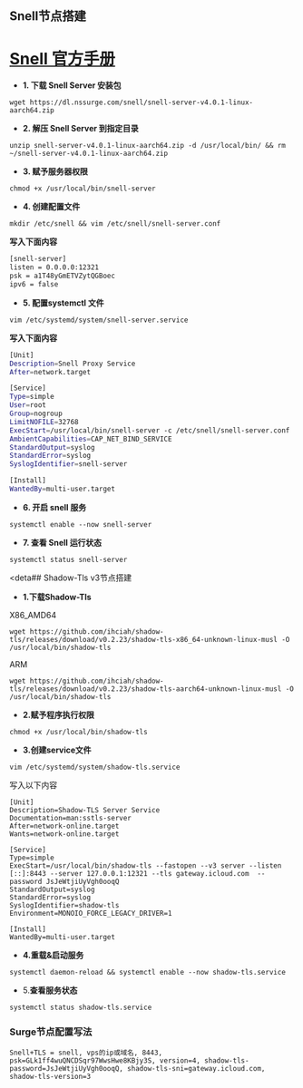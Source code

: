 ## Snell节点搭建

# [Snell 官方手册](https://manual.nssurge.com/others/snell.html)

- **1. 下载 Snell Server 安装包**
```
wget https://dl.nssurge.com/snell/snell-server-v4.0.1-linux-aarch64.zip
```
- **2. 解压 Snell Server 到指定目录**
```
unzip snell-server-v4.0.1-linux-aarch64.zip -d /usr/local/bin/ && rm ~/snell-server-v4.0.1-linux-aarch64.zip
```
- **3. 赋予服务器权限**
```
chmod +x /usr/local/bin/snell-server
```
- **4. 创建配置文件**
```
mkdir /etc/snell && vim /etc/snell/snell-server.conf
```
**写入下面内容**
```bash
[snell-server]
listen = 0.0.0.0:12321
psk = a1T48yGmETVZytQGBoec
ipv6 = false
```
- **5. 配置systemctl 文件**
```
vim /etc/systemd/system/snell-server.service
```
**写入下面内容**
```bash
[Unit]
Description=Snell Proxy Service
After=network.target

[Service]
Type=simple
User=root
Group=nogroup
LimitNOFILE=32768
ExecStart=/usr/local/bin/snell-server -c /etc/snell/snell-server.conf
AmbientCapabilities=CAP_NET_BIND_SERVICE
StandardOutput=syslog
StandardError=syslog
SyslogIdentifier=snell-server

[Install]
WantedBy=multi-user.target
```
- **6. 开启 snell 服务**
```
systemctl enable --now snell-server
```
- **7. 查看 Snell 运行状态**
```
systemctl status snell-server
```

<deta## Shadow-Tls v3节点搭建

- **1.下载Shadow-Tls**

X86_AMD64
```
wget https://github.com/ihciah/shadow-tls/releases/download/v0.2.23/shadow-tls-x86_64-unknown-linux-musl -O /usr/local/bin/shadow-tls
```

ARM
```
wget https://github.com/ihciah/shadow-tls/releases/download/v0.2.23/shadow-tls-aarch64-unknown-linux-musl -O /usr/local/bin/shadow-tls
```
- **2.赋予程序执行权限**
```
chmod +x /usr/local/bin/shadow-tls
```
- **3.创建service文件**
```
vim /etc/systemd/system/shadow-tls.service
```
写入以下内容
```
[Unit]
Description=Shadow-TLS Server Service
Documentation=man:sstls-server
After=network-online.target
Wants=network-online.target

[Service]
Type=simple
ExecStart=/usr/local/bin/shadow-tls --fastopen --v3 server --listen [::]:8443 --server 127.0.0.1:12321 --tls gateway.icloud.com  --password JsJeWtjiUyVgh0ooqQ
StandardOutput=syslog
StandardError=syslog
SyslogIdentifier=shadow-tls
Environment=MONOIO_FORCE_LEGACY_DRIVER=1

[Install]
WantedBy=multi-user.target
```
- **4.重载&启动服务**
```
systemctl daemon-reload && systemctl enable --now shadow-tls.service
```
- 5.**查看服务状态**
```
systemctl status shadow-tls.service
```


### Surge节点配置写法
```
Snell+TLS = snell, vps的ip或域名, 8443, psk=GLk1ff4wuQNCDSqr97WwsHwe8KBjy3S, version=4, shadow-tls-password=JsJeWtjiUyVgh0ooqQ, shadow-tls-sni=gateway.icloud.com, shadow-tls-version=3

```
